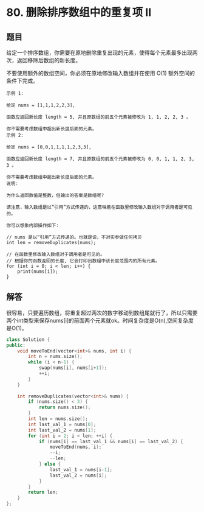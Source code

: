 # 80. 删除排序数组中的重复项 II

## 题目
给定一个排序数组，你需要在原地删除重复出现的元素，使得每个元素最多出现两次，返回移除后数组的新长度。

不要使用额外的数组空间，你必须在原地修改输入数组并在使用 O(1) 额外空间的条件下完成。

```
示例 1:

给定 nums = [1,1,1,2,2,3],

函数应返回新长度 length = 5, 并且原数组的前五个元素被修改为 1, 1, 2, 2, 3 。

你不需要考虑数组中超出新长度后面的元素。
示例 2:

给定 nums = [0,0,1,1,1,1,2,3,3],

函数应返回新长度 length = 7, 并且原数组的前五个元素被修改为 0, 0, 1, 1, 2, 3, 3 。

你不需要考虑数组中超出新长度后面的元素。
说明:

为什么返回数值是整数，但输出的答案是数组呢?

请注意，输入数组是以“引用”方式传递的，这意味着在函数里修改输入数组对于调用者是可见的。

你可以想象内部操作如下:

// nums 是以“引用”方式传递的。也就是说，不对实参做任何拷贝
int len = removeDuplicates(nums);

// 在函数里修改输入数组对于调用者是可见的。
// 根据你的函数返回的长度, 它会打印出数组中该长度范围内的所有元素。
for (int i = 0; i < len; i++) {
    print(nums[i]);
}
``` 
## 解答
很容易，只要遍历数组，将重复超过两次的数字移动到数组尾就行了，所以只需要两个int类型来保存nums[i]的前面两个元素就ok。时间复杂度是O(n),空间复杂度是O(1)。

```C++
class Solution {
public:
    void moveToEnd(vector<int>& nums, int i) {
        int n = nums.size();
        while (i < n-1) {
            swap(nums[i], nums[i+1]);
            ++i;
        }
    }
    
    int removeDuplicates(vector<int>& nums) {
        if (nums.size() < 3) {
            return nums.size();
        }
        int len = nums.size();
        int last_val_1 = nums[0];
        int last_val_2 = nums[1];
        for (int i = 2; i < len; ++i) {
            if (nums[i] == last_val_1 && nums[i] == last_val_2) {
                moveToEnd(nums, i);
                --i;
                --len;
            } else {
                last_val_1 = nums[i-1];
                last_val_2 = nums[i];   
            }
        }
        return len;
    }
};
```
